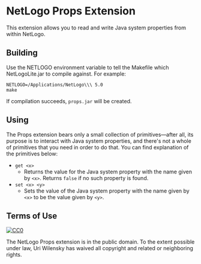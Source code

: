 # NetLogo Props Extension

This extension allows you to read and write Java system properties from within NetLogo.

## Building

Use the NETLOGO environment variable to tell the Makefile which NetLogoLite.jar to compile against.  For example:

    NETLOGO=/Applications/NetLogo\\\ 5.0
    make

If compilation succeeds, `props.jar` will be created.

## Using

The Props extension bears only a small collection of primitives—after all, its purpose is to interact with Java system properties, and there's not a whole of primitives that you need in order to do that.  You can find explanation of the primitives below:

* `get <x>`
  * Returns the value for the Java system property with the name given by `<x>`.  Returns `false` if no such property is found.
* `set <x> <y>`
  * Sets the value of the Java system property with the name given by `<x>` to be the value given by `<y>`.

## Terms of Use

[![CC0](http://i.creativecommons.org/p/zero/1.0/88x31.png)](http://creativecommons.org/publicdomain/zero/1.0/)

The NetLogo Props extension is in the public domain.  To the extent possible under law, Uri Wilensky has waived all copyright and related or neighboring rights.

